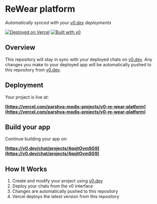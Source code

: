 # ReWear platform

*Automatically synced with your [v0.dev](https://v0.dev) deployments*

[![Deployed on Vercel](https://img.shields.io/badge/Deployed%20on-Vercel-black?style=for-the-badge&logo=vercel)](https://vercel.com/parshva-modis-projects/v0-re-wear-platform)
[![Built with v0](https://img.shields.io/badge/Built%20with-v0.dev-black?style=for-the-badge)](https://v0.dev/chat/projects/4qsjtOvmSG9)

## Overview

This repository will stay in sync with your deployed chats on [v0.dev](https://v0.dev).
Any changes you make to your deployed app will be automatically pushed to this repository from [v0.dev](https://v0.dev).

## Deployment

Your project is live at:

**[https://vercel.com/parshva-modis-projects/v0-re-wear-platform](https://vercel.com/parshva-modis-projects/v0-re-wear-platform)**

## Build your app

Continue building your app on:

**[https://v0.dev/chat/projects/4qsjtOvmSG9](https://v0.dev/chat/projects/4qsjtOvmSG9)**

## How It Works

1. Create and modify your project using [v0.dev](https://v0.dev)
2. Deploy your chats from the v0 interface
3. Changes are automatically pushed to this repository
4. Vercel deploys the latest version from this repository
